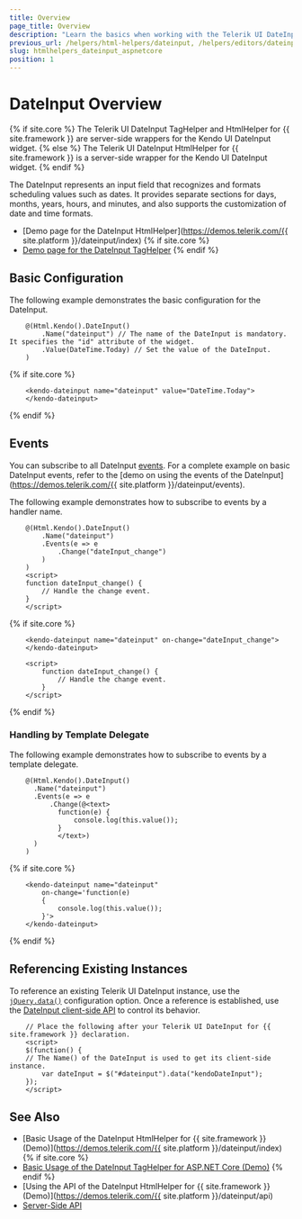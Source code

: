 ```yaml
---
title: Overview
page_title: Overview
description: "Learn the basics when working with the Telerik UI DateInput component for {{ site.framework }}."
previous_url: /helpers/html-helpers/dateinput, /helpers/editors/dateinput/overview
slug: htmlhelpers_dateinput_aspnetcore
position: 1
---
```


# DateInput Overview

{% if site.core %}
The Telerik UI DateInput TagHelper and HtmlHelper for {{ site.framework }} are server-side wrappers for the Kendo UI DateInput widget.
{% else %}
The Telerik UI DateInput HtmlHelper for {{ site.framework }} is a server-side wrapper for the Kendo UI DateInput widget.
{% endif %}

The DateInput represents an input field that recognizes and formats scheduling values such as dates. It provides separate sections for days, months, years, hours, and minutes, and also supports the customization of date and time formats.

* [Demo page for the DateInput HtmlHelper](https://demos.telerik.com/{{ site.platform }}/dateinput/index)
{% if site.core %}
* [Demo page for the DateInput TagHelper](https://demos.telerik.com/aspnet-core/dateinput/tag-helper)
{% endif %}

## Basic Configuration

The following example demonstrates the basic configuration for the DateInput.

```HtmlHelper
    @(Html.Kendo().DateInput()
        .Name("dateinput") // The name of the DateInput is mandatory. It specifies the "id" attribute of the widget.
        .Value(DateTime.Today) // Set the value of the DateInput.
    )
```
{% if site.core %}
```TagHelper
    <kendo-dateinput name="dateinput" value="DateTime.Today">
    </kendo-dateinput>
```
{% endif %}

## Events

You can subscribe to all DateInput [events](https://docs.telerik.com/kendo-ui/api/javascript/ui/dateinput#events). For a complete example on basic DateInput events, refer to the [demo on using the events of the DateInput](https://demos.telerik.com/{{ site.platform }}/dateinput/events).

The following example demonstrates how to subscribe to events by a handler name.

```HtmlHelper
    @(Html.Kendo().DateInput()
        .Name("dateinput")
        .Events(e => e
            .Change("dateInput_change")
        )
    )
    <script>
    function dateInput_change() {
        // Handle the change event.
    }
    </script>
```
{% if site.core %}
```TagHelper
    <kendo-dateinput name="dateinput" on-change="dateInput_change">
    </kendo-dateinput>

    <script>
        function dateInput_change() {
            // Handle the change event.
        }
    </script>
```
{% endif %}

### Handling by Template Delegate

The following example demonstrates how to subscribe to events by a template delegate.

```HtmlHelper
    @(Html.Kendo().DateInput()
      .Name("dateinput")
      .Events(e => e
          .Change(@<text>
            function(e) {
                console.log(this.value());
            }
            </text>)
      )
    )
```
{% if site.core %}
```TagHelper
    <kendo-dateinput name="dateinput" 
        on-change='function(e)
        {
            console.log(this.value());
        }'>
    </kendo-dateinput>
```
{% endif %}

## Referencing Existing Instances

To reference an existing Telerik UI DateInput instance, use the [`jQuery.data()`](http://api.jquery.com/jQuery.data/) configuration option. Once a reference is established, use the [DateInput client-side API](https://docs.telerik.com/kendo-ui/api/javascript/ui/dateinput#methods) to control its behavior.

        // Place the following after your Telerik UI DateInput for {{ site.framework }} declaration.
        <script>
        $(function() {
        // The Name() of the DateInput is used to get its client-side instance.
            var dateInput = $("#dateinput").data("kendoDateInput");
        });
        </script>

## See Also

* [Basic Usage of the DateInput HtmlHelper for {{ site.framework }} (Demo)](https://demos.telerik.com/{{ site.platform }}/dateinput/index)
{% if site.core %}
* [Basic Usage of the DateInput TagHelper for ASP.NET Core (Demo)](https://demos.telerik.com/aspnet-core/dateinput/tag-helper)
{% endif %}
* [Using the API of the DateInput HtmlHelper for {{ site.framework }} (Demo)](https://demos.telerik.com/{{ site.platform }}/dateinput/api)
* [Server-Side API](/api/dateinput)
